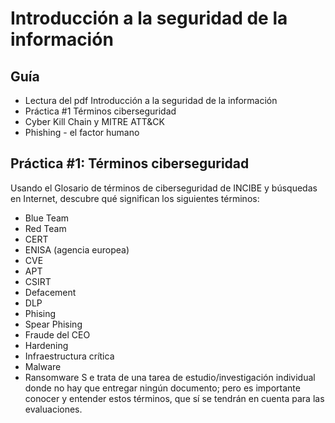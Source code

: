 # Introducción a la seguridad de la información

## Guía
* Lectura del pdf Introducción a la seguridad de la información
* Práctica #1 Términos ciberseguridad
* Cyber Kill Chain y MITRE ATT&CK
* Phishing - el factor humano


## Práctica #1: Términos ciberseguridad
Usando el Glosario de términos de ciberseguridad de INCIBE y búsquedas en Internet, descubre qué significan los siguientes términos:
* Blue Team
* Red Team
* CERT
* ENISA (agencia europea)
* CVE
* APT
* CSIRT
* Defacement
* DLP
* Phising
* Spear Phising
* Fraude del CEO
* Hardening
* Infraestructura crítica
* Malware
* Ransomware
S
e trata de una tarea de estudio/investigación individual donde no hay que entregar ningún documento; pero es importante conocer y entender estos términos, que sí se tendrán en cuenta para las evaluaciones.